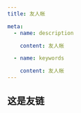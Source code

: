 ```yaml
---
title: 友人帐

meta:
  - name: description

    content: 友人帐

  - name: keywords

    content: 友人帐
---
```


## 这是友链
